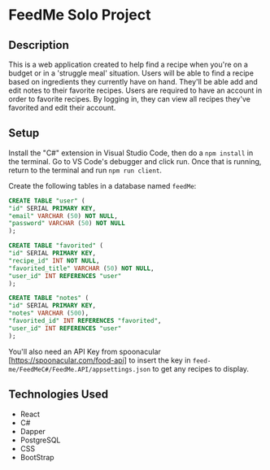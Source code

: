 # FeedMe Solo Project


## Description

This is a web application created to help find a recipe when you're on a budget or in a 'struggle meal' situation. Users will be able to find a recipe based on ingredients they currently have on hand. They'll be able add and edit notes to their favorite recipes. Users are required to have an account in order to favorite recipes. By logging in, they can view all recipes they've favorited and edit their account.

## Setup

Install the "C#" extension in Visual Studio Code, then do a `npm install` in the terminal. Go to VS Code's debugger and click run. Once that is running, return to the terminal and run `npm run client`.

Create the following tables in a database named `feedMe`:

```SQL
CREATE TABLE "user" (
"id" SERIAL PRIMARY KEY,
"email" VARCHAR (50) NOT NULL,
"password" VARCHAR (50) NOT NULL
);

CREATE TABLE "favorited" (
"id" SERIAL PRIMARY KEY,
"recipe_id" INT NOT NULL,
"favorited_title" VARCHAR (50) NOT NULL,
"user_id" INT REFERENCES "user"
);

CREATE TABLE "notes" (
"id" SERIAL PRIMARY KEY,
"notes" VARCHAR (500),
"favorited_id" INT REFERENCES "favorited",
"user_id" INT REFERENCES "user"
);
```

You'll also need an API Key from spoonacular [https://spoonacular.com/food-api] to insert the key in `feed-me/FeedMeC#/FeedMe.API/appsettings.json` to get any recipes to display.

## Technologies Used

- React
- C#
- Dapper
- PostgreSQL
- CSS
- BootStrap